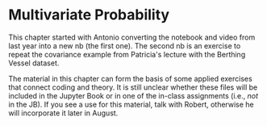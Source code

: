 # Multivariate Probability

This chapter started with Antonio converting the notebook and video from last year into a new nb (the first one). The second nb is an exercise to repeat the covariance example from Patricia's lecture with the Berthing Vessel dataset.

The material in this chapter can form the basis of some applied exercises that connect coding and theory. It is still unclear whether these files will be included in the Jupyter Book or in one of the in-class assignments (i.e., *not* in the JB). If you see a use for this material, talk with Robert, otherwise he will incorporate it later in August.

```{tableofcontents}
```